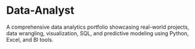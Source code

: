 # Data-Analyst
A comprehensive data analytics portfolio showcasing real-world projects, data wrangling, visualization, SQL, and predictive modeling using Python, Excel, and BI tools.
